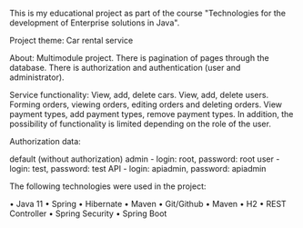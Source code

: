 This is my educational project as part of the course "Technologies for the development of Enterprise solutions in Java".

Project theme: Car rental service


About: 
Multimodule project. There is pagination of pages through the database. 
There is authorization and authentication (user and administrator).


Service functionality:
View, add, delete cars.
View, add, delete users.
Forming orders, viewing orders, editing orders and deleting orders.
View payment types, add payment types, remove payment types.
In addition, the possibility of functionality is limited depending on the role of the user.


Authorization data:

default (without authorization)
admin - login: root, password: root
user  - login: test, password: test
API   - login: apiadmin, password: apiadmin



The following technologies were used in the project:

• Java 11 
• Spring 
• Hibernate 
• Maven 
• Git/Github 
• Maven 
• H2 
• REST Controller 
• Spring Security 
• Spring Boot 
